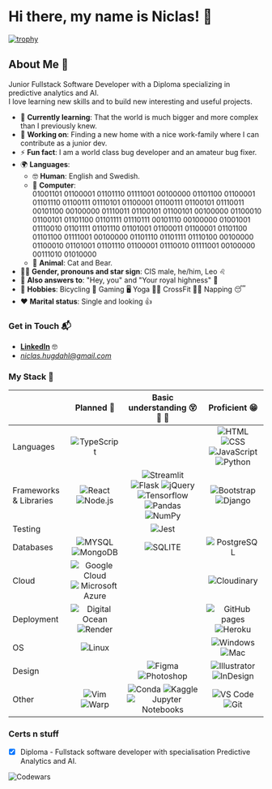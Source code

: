 # Hi there, my name is Niclas! 👋

[![trophy](https://github-profile-trophy.vercel.app/?username=NiclO1337&theme=darkhub&margin-w=10&rank=-C)](https://github.com/ryo-ma/github-profile-trophy)

## About Me 🚀

Junior Fullstack Software Developer with a Diploma specializing in predictive analytics and AI. <br>I love learning new skills and to build new interesting and useful projects.

- 🌱 **Currently learning**: That the world is much bigger and more complex than I previously knew.
- 🔭 **Working on**: Finding a new home with a nice work-family where I can contribute as a junior dev.
- ⚡ **Fun fact**: I am a world class bug developer and an amateur bug fixer.
- 🌍 **Languages**:
     - 🤓 **Human**: English and Swedish.
     - 🤖 **Computer**: <br>01001101 01100001 01101110 01111001 00100000 01101100 01100001 01101110 01100111 01110101 01100001 01100111 01100101 01110011 00101100 00100000 01110011 01100101 01100101 00100000 01100010 01100101 01101100 01101111 01110111 00101110 00100000 01001001 01110010 01101111 01101110 01101001 01100011 01100001 01101100 01101100 01111001 00100000 01101110 01101111 01110100 00100000 01100010 01101001 01101110 01100001 01110010 01111001 00100000 00111010 01010000
     - 🦧 **Animal**: Cat and Bear.
- 👨‍🦲 **Gender, pronouns and star sign**: CIS male, he/him, Leo ♌
- 🤙 **Also answers to**: "Hey, you" and "Your royal highness" 🤴
- 🛌 **Hobbies**: Bicycling 🚴 Gaming 🖥️ Yoga 🧘‍♂️ CrossFit 🏋️‍♂️ Napping 😴
- ❤️ **Marital status**: Single and looking 👍

### Get in Touch 📬

- **[LinkedIn](www.linkedin.com/in/niclas-hugdahl)** 🤓
- *niclas.hugdahl@gmail.com*

### My Stack 🧠

<!-- To create more badges, checkout this repo https://github.com/alexandresanlim/Badges4-README.md-Profile -->

|  | Planned 📅 | Basic understanding 😵 🤔 🤨 | Proficient 😁 |
| - | :---: | :---: | :---: |
| Languages | ![TypeScript](https://img.shields.io/badge/TypeScript-007ACC?style=for-the-badge&logo=typescript&logoColor=white)  |  | ![HTML](https://img.shields.io/badge/HTML5-E34F26?style=for-the-badge&logo=html5&logoColor=white) ![CSS](https://img.shields.io/badge/CSS3-1572B6?style=for-the-badge&logo=css3&logoColor=white) ![JavaScript](https://img.shields.io/badge/JavaScript-323330?style=for-the-badge&logo=javascript&logoColor=F7DF1E) ![Python](https://img.shields.io/badge/Python-FFD43B?style=for-the-badge&logo=python&logoColor=blue)  |
| Frameworks & Libraries | ![React](https://img.shields.io/badge/React-20232A?style=for-the-badge&logo=react&logoColor=61DAFB) ![Node.js](https://img.shields.io/badge/Node%20js-339933?style=for-the-badge&logo=nodedotjs&logoColor=white)  | ![Streamlit](https://img.shields.io/badge/Streamlit-FF4B4B?style=for-the-badge&logo=Streamlit&logoColor=white) ![Flask](https://img.shields.io/badge/Flask-000000?style=for-the-badge&logo=flask&logoColor=white) ![jQuery](https://img.shields.io/badge/jQuery-0769AD?style=for-the-badge&logo=jquery&logoColor=white) ![Tensorflow](https://img.shields.io/badge/TensorFlow-FF6F00?style=for-the-badge&logo=TensorFlow&logoColor=white)  ![Pandas](https://img.shields.io/badge/Pandas-2C2D72?style=for-the-badge&logo=pandas&logoColor=white) ![NumPy](https://img.shields.io/badge/Numpy-777BB4?style=for-the-badge&logo=numpy&logoColor=white) | ![Bootstrap](https://img.shields.io/badge/Bootstrap-563D7C?style=for-the-badge&logo=bootstrap&logoColor=white)  ![Django](https://img.shields.io/badge/Django-092E20?style=for-the-badge&logo=django&logoColor=green) |
| Testing || ![Jest](https://img.shields.io/badge/Jest-C21325?style=for-the-badge&logo=jest&logoColor=white) ||
| Databases | ![MYSQL](https://img.shields.io/badge/MySQL-005C84?style=for-the-badge&logo=mysql&logoColor=white) ![MongoDB](https://img.shields.io/badge/MongoDB-4EA94B?style=for-the-badge&logo=mongodb&logoColor=white) | ![SQLITE](https://img.shields.io/badge/Sqlite-003B57?style=for-the-badge&logo=sqlite&logoColor=white)  | ![PostgreSQL](https://img.shields.io/badge/PostgreSQL-316192?style=for-the-badge&logo=postgresql&logoColor=white) |
| Cloud | ![Google Cloud](https://img.shields.io/badge/Google_Cloud-4285F4?style=for-the-badge&logo=google-cloud&logoColor=white) ![Microsoft Azure](https://img.shields.io/badge/microsoft%20azure-0089D6?style=for-the-badge&logo=microsoft-azure&logoColor=white) |  | ![Cloudinary](https://img.shields.io/badge/Cloudinary-3448C5?style=for-the-badge&logo=Cloudinary&logoColor=white) |
| Deployment | ![Digital Ocean](https://img.shields.io/badge/Digital_Ocean-0080FF?style=for-the-badge&logo=DigitalOcean&logoColor=white)  ![Render](https://img.shields.io/badge/Render-46E3B7?style=for-the-badge&logo=render&logoColor=white) |  | ![GitHub pages](https://img.shields.io/badge/GitHub%20Pages-222222?style=for-the-badge&logo=GitHub%20Pages&logoColor=white) ![Heroku](https://img.shields.io/badge/Heroku-430098?style=for-the-badge&logo=heroku&logoColor=white)  |
| OS | ![Linux](https://img.shields.io/badge/Linux-FCC624?style=for-the-badge&logo=linux&logoColor=black) |  | ![Windows](https://img.shields.io/badge/Windows-0078D6?style=for-the-badge&logo=windows&logoColor=white) ![Mac](https://img.shields.io/badge/mac%20os-000000?style=for-the-badge&logo=apple&logoColor=white)  |
| Design |  | ![Figma](https://img.shields.io/badge/Figma-F24E1E?style=for-the-badge&logo=figma&logoColor=white) ![Photoshop](https://img.shields.io/badge/Adobe%20Photoshop-31A8FF?style=for-the-badge&logo=Adobe%20Photoshop&logoColor=black) | ![Illustrator](https://img.shields.io/badge/Adobe%20Illustrator-FF9A00?style=for-the-badge&logo=adobe%20illustrator&logoColor=white) ![InDesign](https://img.shields.io/badge/Adobe%20InDesign-FF3366?style=for-the-badge&logo=Adobe%20InDesign&logoColor=white)  |
| Other | ![Vim](https://img.shields.io/badge/VIM-%2311AB00.svg?&style=for-the-badge&logo=vim&logoColor=white) ![Warp](https://img.shields.io/badge/warp-01A4FF?style=for-the-badge&logo=warp&logoColor=white)  | ![Conda](https://img.shields.io/badge/conda-342B029.svg?&style=for-the-badge&logo=anaconda&logoColor=white) ![Kaggle](https://img.shields.io/badge/Kaggle-20BEFF?style=for-the-badge&logo=Kaggle&logoColor=white) ![Jupyter Notebooks](https://img.shields.io/badge/Jupyter-F37626.svg?&style=for-the-badge&logo=Jupyter&logoColor=white) | ![VS Code](https://img.shields.io/badge/VSCode-0078D4?style=for-the-badge&logo=visual%20studio%20code&logoColor=white) ![Git](https://img.shields.io/badge/GIT-E44C30?style=for-the-badge&logo=git&logoColor=white)  |


### Certs n stuff

- [x] Diploma - Fullstack software developer with specialisation Predictive Analytics and AI.

![Codewars](https://github.r2v.ch/codewars?user=NiclO1337&stroke=%23BB432C&theme=gradient&hide_clan=true&top_languages=true)


